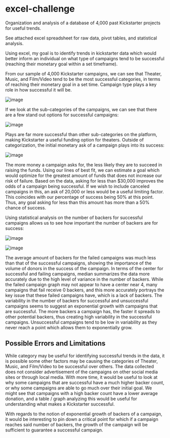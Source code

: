 # excel-challenge
Organization and analysis of a database of 4,000 past Kickstarter projects for useful trends. 

See attached excel spreadsheet for raw data, pivot tables, and statistical analysis.

Using excel, my goal is to identify trends in kickstarter data which would better inform an individual on what type of campaigns tend to be successful (reaching their monetary goal within a set timeframe). 

From our sample of 4,000 Kickstarter campaigns, we can see that Theater, Music, and Film/Video tend to be the most successful categories, in terms of reaching their monetary goal in a set time. Campaign type plays a key role in how successful it will be.

![image](https://user-images.githubusercontent.com/12026338/112700172-e8964200-8e63-11eb-8c99-44dfa9e86035.png)

If we look at the sub-categories of the campaigns, we can see that there are a few stand out options for successful campaigns:

![image](https://user-images.githubusercontent.com/12026338/112700190-f055e680-8e63-11eb-8dad-38f7fd8727ff.png)

Plays are far more successful than other sub-categories on the platform, making Kickstarter a useful funding option for theaters. Outside of categorization, the initial monetary ask of a campaign plays into its success:

![image](https://user-images.githubusercontent.com/12026338/112700767-3f504b80-8e65-11eb-9d31-130922306587.png)

The more money a campaign asks for, the less likely they are to succeed in raising the funds. Using our lines of best fit, we can estimate a goal which would optimize for the greatest amount of funds that does not increase our risk of failure. Based on the data, asking for less than $30,000 improves the odds of a campaign being successful. If we wish to include canceled campaigns in this, an ask of 20,000 or less would be a useful limiting factor. This coincides with our percentage of success being 50% at this point. Thus, any goal asking for less than this amount has more than a 50% chance of success. 

Using statistical analysis on the number of backers for successful campaigns allows us to see how important the number of backers are for success:

![image](https://user-images.githubusercontent.com/12026338/112700218-019ef300-8e64-11eb-9e6c-05e66406b493.png)

![image](https://user-images.githubusercontent.com/12026338/112700221-0499e380-8e64-11eb-9157-a8c461779ba4.png)

The average amount of backers for the failed campaigns was much less than that of the successful campaigns, showing the importance of the volume of donors in the success of the campaign. 
	In terms of the center for successful and failing campaigns, median summarizes the data more accurately due to the high level of variance in the number of backers. While the failed campaign graph may not appear to have a center near 4, many campaigns that fail receive 0 backers, and this more accurately portrays the key issue that these failed campaigns have, which is a lack of backers.
	The variability in the number of backers for successful and unsuccessful campaigns seems to suggest an exponential growth with campaigns that are successful. The more backers a campaign has, the faster it spreads to other potential backers, thus creating high variability in the successful campaigns. Unsuccessful campaigns tend to be low in variability as they never reach a point which allows them to exponentially grow. 

<h2>Possible Errors and Limitations</h2>

While category may be useful for identifying successful trends in the data, it is possible some other factors may be causing the categories of Theater, Music, and Film/Video to be successful over others. The data collected does not consider advertisement of the campaigns on other social media sites or through local media. 
With more time, it would be useful to look at why some campaigns that are successful have a much higher backer count, or why some campaigns are able to go much over their initial goal. We might see that campaigns with a high backer count have a lower average donation, and a table / graph analyzing this would be useful for understanding what makes a Kickstarter successful. 

With regards to the notion of exponential growth of backers of a campaign, it would be interesting to pin down a critical point for which if a campaign reaches said number of backers, the growth of the campaign will be sufficient to guarantee a successful campaign. 
